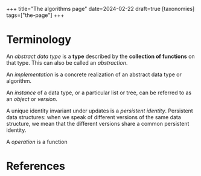 +++
title="The algorithms page"
date=2024-02-22
draft=true
[taxonomies]
tags=["the-page"]
+++

# Terminology

An _abstract data type_ is a **type** described by the **collection of functions** on that type.
This can also be called an _abstraction_.

An _implementation_ is a concrete realization of an abstract data type or algorithm.

An _instance_ of a data type, or a particular list or tree, can be referred to as an _object_ or _version_.

A unique identity invariant under updates is a _persistent identity_.
Persistent data structures: when we speak of different versions of the same data structure, we mean that the different versions share a common persistent identity.

A _operation_ is a function

# References

[^Okasaki]: Chris Okasaki, _Purely Functional Data Structures_, Published 1998, [Book]
